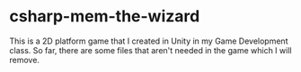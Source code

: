 # csharp-mem-the-wizard

This is a 2D platform game that I created in Unity in my Game Development class.
So far, there are some files that aren't needed in the game which I will remove. 
